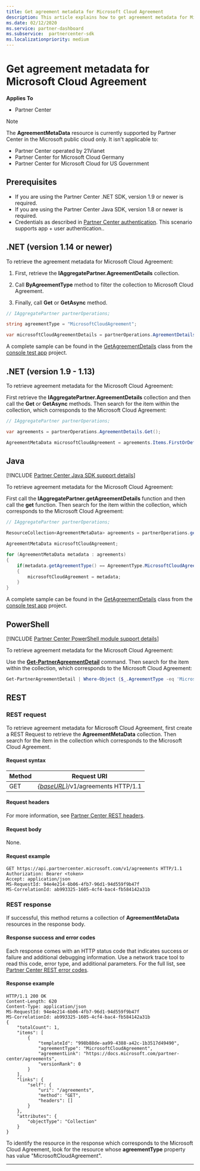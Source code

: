 ```yaml
---
title: Get agreement metadata for Microsoft Cloud Agreement
description: This article explains how to get agreement metadata for Microsoft Cloud Agreement.
ms.date: 02/12/2020
ms.service: partner-dashboard
ms.subservice:  partnercenter-sdk
ms.localizationpriority: medium
---
```


# Get agreement metadata for Microsoft Cloud Agreement

**Applies To**

- Partner Center

> [!NOTE]
> The **AgreementMetaData** resource is currently supported by Partner Center in the Microsoft public cloud only. It isn't applicable to:
> - Partner Center operated by 21Vianet
> - Partner Center for Microsoft Cloud Germany
> - Partner Center for Microsoft Cloud for US Government

## Prerequisites

- If you are using the Partner Center .NET SDK, version 1.9 or newer is required.
- If you are using the Partner Center Java SDK, version 1.8 or newer is required.
- Credentials as described in [Partner Center authentication](./partner-center-authentication.md). This scenario supports app + user authentication..

## .NET (version 1.14 or newer)

To retrieve the agreement metadata for Microsoft Cloud Agreement:

1. First, retrieve the **IAggregatePartner.AgreementDetails** collection.

2. Call **ByAgreementType** method to filter the collection to Microsoft Cloud Agreement.

3. Finally, call **Get** or **GetAsync** method.

```csharp
// IAggregatePartner partnerOperations;

string agreementType = "MicrosoftCloudAgreement";

var microsoftCloudAgreementDetails = partnerOperations.AgreementDetails.ByAgreementType(agreementType).Get().Items.Single();
```

A complete sample can be found in the [GetAgreementDetails](https://github.com/PartnerCenterSamples/Partner-Center-SDK-Samples/blob/master/Source/Partner%20Center%20SDK%20Samples/Agreements/GetAgreementDetails.cs) class from the [console test app](https://github.com/PartnerCenterSamples/Partner-Center-SDK-Samples) project.

## .NET (version 1.9 - 1.13)

To retrieve agreement metadata for the Microsoft Cloud Agreement:

First retrieve the **IAggregatePartner.AgreementDetails** collection and then call the **Get** or **GetAsync** methods. Then search for the item within the collection, which corresponds to the Microsoft Cloud Agreement:

```csharp
// IAggregatePartner partnerOperations;

var agreements = partnerOperations.AgreementDetails.Get();

AgreementMetaData microsoftCloudAgreement = agreements.Items.FirstOrDefault (agr => agr.AgreementType == AgreementType.MicrosoftCloudAgreement);
```

## Java

[!INCLUDE [Partner Center Java SDK support details](../includes/java-sdk-support.md)]

To retrieve agreement metadata for the Microsoft Cloud Agreement:

First call the **IAggregatePartner.getAgreementDetails** function and then call the **get** function. Then search for the item within the collection, which corresponds to the Microsoft Cloud Agreement:

```java
// IAggregatePartner partnerOperations;

ResourceCollection<AgreementMetaData> agreements = partnerOperations.getAgreements().get();

AgreementMetaData microsoftCloudAgreement;

for (AgreementMetaData metadata : agreements)
{
    if(metadata.getAgreementType() == AgreementType.MicrosoftCloudAgreement)
    {
        microsoftCloudAgreement = metadata;
    }
}
```

A complete sample can be found in the [GetAgreementDetails](https://github.com/Microsoft/Partner-Center-Java-Samples/blob/master/src/main/java/com/microsoft/store/partnercenter/samples/agreements/GetAgreementDetails.java) class from the [console test app](https://github.com/Microsoft/Partner-Center-Java-Samples) project.

## PowerShell

[!INCLUDE [Partner Center PowerShell module support details](../includes/powershell-module-support.md)]

To retrieve agreement metadata for the Microsoft Cloud Agreement:

Use the [**Get-PartnerAgreementDetail**](https://docs.microsoft.com/powershell/module/partnercenter/partner-center/get-partneragreementdetail) command. Then search for the item within the collection, which corresponds to the Microsoft Cloud Agreement:

```powershell
Get-PartnerAgreementDetail | Where-Object {$_.AgreementType -eq 'MicrosoftCloudAgreement'} | Select-Object -First 1
```

## REST

### REST request

To retrieve agreement metadata for Microsoft Cloud Agreement, first create a REST Request to retrieve the **AgreementMetaData** collection. Then search for the item in the collection which corresponds to the Microsoft Cloud Agreement.

#### Request syntax

| Method | Request URI                                                         |
|--------|---------------------------------------------------------------------|
| GET    | [*\{baseURL\}*](partner-center-rest-urls.md)/v1/agreements HTTP/1.1 |

#### Request headers

For more information, see [Partner Center REST headers](headers.md).

#### Request body

None.

#### Request example

```http
GET https://api.partnercenter.microsoft.com/v1/agreements HTTP/1.1
Authorization: Bearer <token>
Accept: application/json
MS-RequestId: 94e4e214-6b06-4fb7-96d1-94d559f9b47f
MS-CorrelationId: ab993325-1605-4cf4-bac4-fb584142a31b
```

### REST response

If successful, this method returns a collection of **AgreementMetaData** resources in the response body.

#### Response success and error codes

Each response comes with an HTTP status code that indicates success or failure and additional debugging information. Use a network trace tool to read this code, error type, and additional parameters. For the full list, see [Partner Center REST error codes](error-codes.md).

#### Response example

```http
HTTP/1.1 200 OK
Content-Length: 620
Content-Type: application/json
MS-RequestId: 94e4e214-6b06-4fb7-96d1-94d559f9b47f
MS-CorrelationId: ab993325-1605-4cf4-bac4-fb584142a31b
{
    "totalCount": 1,
    "items": [
        {
            "templateId": "998b88de-aa99-4388-a42c-1b3517d49490",
            "agreementType": "MicrosoftCloudAgreement",
            "agreementLink": "https://docs.microsoft.com/partner-center/agreements",
            "versionRank": 0
        }
    ],
    "links": {
        "self": {
            "uri": "/agreements",
            "method": "GET",
            "headers": []
        }
    },
    "attributes": {
        "objectType": "Collection"
    }
}
```

To identify the resource in the response which corresponds to the Microsoft Cloud Agreement, look for the resource whose **agreementType** property has value "MicrosoftCloudAgreement".

---
